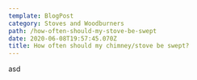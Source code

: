 ```yaml
---
template: BlogPost
category: Stoves and Woodburners
path: /how-often-should-my-stove-be-swept
date: 2020-06-08T19:57:45.070Z
title: How often should my chimney/stove be swept?
---
```

asd